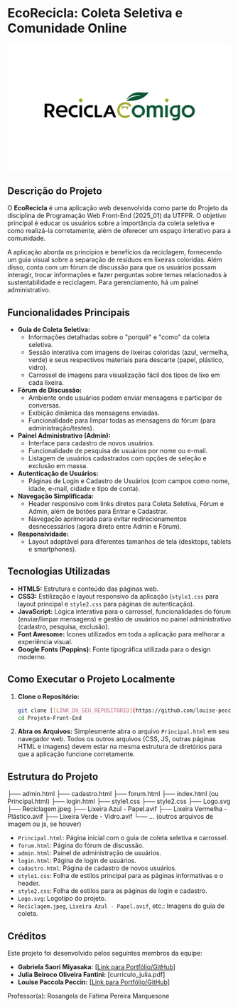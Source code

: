 # EcoRecicla: Coleta Seletiva e Comunidade Online

![Logo EcoRecicla](Logo.svg) 
## Descrição do Projeto

O **EcoRecicla** é uma aplicação web desenvolvida como parte do Projeto da disciplina de Programação Web Front-End (2025_01) da UTFPR. O objetivo principal é educar os usuários sobre a importância da coleta seletiva e como realizá-la corretamente, além de oferecer um espaço interativo para a comunidade.

A aplicação aborda os princípios e benefícios da reciclagem, fornecendo um guia visual sobre a separação de resíduos em lixeiras coloridas. Além disso, conta com um fórum de discussão para que os usuários possam interagir, trocar informações e fazer perguntas sobre temas relacionados à sustentabilidade e reciclagem. Para gerenciamento, há um painel administrativo.

## Funcionalidades Principais

* **Guia de Coleta Seletiva:**
    * Informações detalhadas sobre o "porquê" e "como" da coleta seletiva.
    * Sessão interativa com imagens de lixeiras coloridas (azul, vermelha, verde) e seus respectivos materiais para descarte (papel, plástico, vidro).
    * Carrossel de imagens para visualização fácil dos tipos de lixo em cada lixeira.
* **Fórum de Discussão:**
    * Ambiente onde usuários podem enviar mensagens e participar de conversas.
    * Exibição dinâmica das mensagens enviadas.
    * Funcionalidade para limpar todas as mensagens do fórum (para administração/testes).
* **Painel Administrativo (Admin):**
    * Interface para cadastro de novos usuários.
    * Funcionalidade de pesquisa de usuários por nome ou e-mail.
    * Listagem de usuários cadastrados com opções de seleção e exclusão em massa.
* **Autenticação de Usuários:**
    * Páginas de Login e Cadastro de Usuários (com campos como nome, idade, e-mail, cidade e tipo de conta).
* **Navegação Simplificada:**
    * Header responsivo com links diretos para Coleta Seletiva, Fórum e Admin, além de botões para Entrar e Cadastrar.
    * Navegação aprimorada para evitar redirecionamentos desnecessários (agora direto entre Admin e Fórum).
* **Responsividade:**
    * Layout adaptável para diferentes tamanhos de tela (desktops, tablets e smartphones).

## Tecnologias Utilizadas

* **HTML5:** Estrutura e conteúdo das páginas web.
* **CSS3:** Estilização e layout responsivo da aplicação (`style1.css` para layout principal e `style2.css` para páginas de autenticação).
* **JavaScript:** Lógica interativa para o carrossel, funcionalidades do fórum (enviar/limpar mensagens) e gestão de usuários no painel administrativo (cadastro, pesquisa, exclusão).
* **Font Awesome:** Ícones utilizados em toda a aplicação para melhorar a experiência visual.
* **Google Fonts (Poppins):** Fonte tipográfica utilizada para o design moderno.

## Como Executar o Projeto Localmente

1.  **Clone o Repositório:**
    ```bash
    git clone [[LINK_DO_SEU_REPOSITORIO](https://github.com/louise-peccin/Projeto-Front-End)]
    cd Projeto-Front-End
    ```
2.  **Abra os Arquivos:**
    Simplesmente abra o arquivo `Principal.html` em seu navegador web. Todos os outros arquivos (CSS, JS, outras páginas HTML e imagens) devem estar na mesma estrutura de diretórios para que a aplicação funcione corretamente.

## Estrutura do Projeto
├── admin.html
├── cadastro.html
├── forum.html
├── index.html (ou Principal.html)
├── login.html
├── style1.css
├── style2.css
├── Logo.svg
├── Reciclagem.jpeg
├── Lixeira Azul - Papel.avif
├── Lixeira Vermelha - Plástico.avif
├── Lixeira Verde - Vidro.avif
└── ... (outros arquivos de imagem ou js, se houver)

* `Principal.html`: Página inicial com o guia de coleta seletiva e carrossel.
* `forum.html`: Página do fórum de discussão.
* `admin.html`: Painel de administração de usuários.
* `login.html`: Página de login de usuários.
* `cadastro.html`: Página de cadastro de novos usuários.
* `style1.css`: Folha de estilos principal para as páginas informativas e o header.
* `style2.css`: Folha de estilos para as páginas de login e cadastro.
* `Logo.svg`: Logotipo do projeto.
* `Reciclagem.jpeg`, `Lixeira Azul - Papel.avif`, etc.: Imagens do guia de coleta.

## Créditos

Este projeto foi desenvolvido pelos seguintes membros da equipe:

* **Gabriela Saori Miyasaka:** [[Link para Portfólio/GitHub](https://gsaorim.github.io/Aula_5_CSS/)]
* **Julia Beiroco Oliveira Fantini:** [curriculo_julia.pdf]
* **Louise Paccola Peccin:** [[Link para Portfólio/GitHub](https://louise-peccin.github.io/curriculo-louise/)]

Professor(a): Rosangela de Fátima Pereira Marquesone
